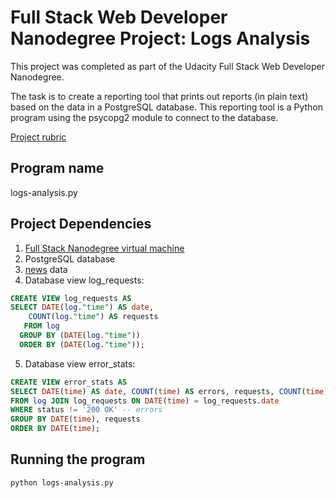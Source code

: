 # Full Stack Web Developer Nanodegree Project: Logs Analysis

This project was completed as part of the Udacity Full Stack Web Developer Nanodegree.

The task is to create a reporting tool that prints out reports (in plain text) based on the data in a PostgreSQL database. 
This reporting tool is a Python program using the psycopg2 module to connect to the database.

[Project rubric](https://review.udacity.com/#!/rubrics/277/view)

## Program name
  logs-analysis.py

## Project Dependencies

1. [Full Stack Nanodegree virtual machine](https://github.com/jbaldwin01/fullstack-nanodegree-vm)
2. PostgreSQL database
3. [news](https://d17h27t6h515a5.cloudfront.net/topher/2016/August/57b5f748_newsdata/newsdata.zip) data
4. Database view log_requests:
```sql
CREATE VIEW log_requests AS
SELECT DATE(log."time") AS date,
    COUNT(log."time") AS requests
   FROM log
  GROUP BY (DATE(log."time"))
  ORDER BY (DATE(log."time"));
```

5. Database view error_stats:
```sql
CREATE VIEW error_stats AS
SELECT DATE(time) AS date, COUNT(time) AS errors, requests, COUNT(time)/CAST(requests AS FLOAT)*100 AS error_percentage
FROM log JOIN log_requests ON DATE(time) = log_requests.date
WHERE status != '200 OK' -- errors
GROUP BY DATE(time), requests
ORDER BY DATE(time);
```

## Running the program

```python logs-analysis.py```
